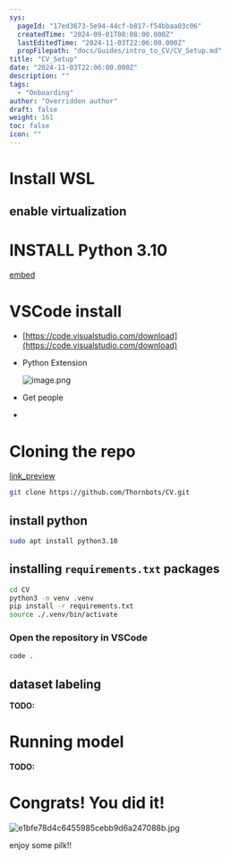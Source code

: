 ```yaml
---
sys:
  pageId: "17ed3673-5e94-44cf-b817-f54bbaa03c06"
  createdTime: "2024-09-01T00:08:00.000Z"
  lastEditedTime: "2024-11-03T22:06:00.000Z"
  propFilepath: "docs/Guides/intro_to_CV/CV_Setup.md"
title: "CV_Setup"
date: "2024-11-03T22:06:00.000Z"
description: ""
tags:
  - "Onboarding"
author: "Overridden author"
draft: false
weight: 161
toc: false
icon: ""
---
```


# Install WSL

## enable virtualization

# INSTALL Python 3.10

[embed](https://www.rose-hulman.edu/class/csse/csse132/2425a/labs/prelab1-wsl2.html)

# VSCode install

- [https://code.visualstudio.com/download](https://code.visualstudio.com/download)
- Python Extension

	![image.png](https://prod-files-secure.s3.us-west-2.amazonaws.com/d518164a-d88e-44d1-a4ee-3adb3bd8bce0/d82b6650-a5e4-4d3c-b8c9-93d817dae00e/image.png?X-Amz-Algorithm=AWS4-HMAC-SHA256&X-Amz-Content-Sha256=UNSIGNED-PAYLOAD&X-Amz-Credential=ASIAZI2LB4666YF2UKV2%2F20250205%2Fus-west-2%2Fs3%2Faws4_request&X-Amz-Date=20250205T100824Z&X-Amz-Expires=3600&X-Amz-Security-Token=IQoJb3JpZ2luX2VjECkaCXVzLXdlc3QtMiJHMEUCIBj%2FQ%2FCHU2qBCw8PtHELHdv4BHsveLI1rWUsePxM9tJKAiEAp8yDC63h5EKLdp08be9Sw%2FZixAkarT1lCryg9AMwCIsq%2FwMIQhAAGgw2Mzc0MjMxODM4MDUiDGtfFauUdw%2F5sgOMKyrcAx83JOHWXzr0j4edPURmIgHenM5ffKoyC7s9tO9aT6IPlc98RHriISn9T8Fc82MiSZFeV3dAOBMPUFFcQYQSgSt8bhpBwxLG1pOnt7gIN23RG%2FFmOXWAPjl9G%2BAThkscQ%2BZtNz4wj8LFN9unsnlt8ET6XnW639IXjN7Z0H5DnBfdJUkG%2B2vSpdoJze837TREA8In6erMFAZRoCEYxVWZXclty6yFTFfPumcf9xRBodfWfa6kj%2Bkt1B0y4EFdYG3PED5x5TMUtPoFgfEhoT%2FOrfWoKNfNH6vtLwLc%2FFujIs%2BWJDXRZ7%2FCNI43fHlGFdQ7yDrrH%2FcvlS1s6k%2B4RZJAPRUXNvPTUfb2i9ZyEM8N0tN0DK5yed7lUR%2FmV7Hb%2BvRX%2Bf7GsB24FrCfMCKjSK5bcwVkRKgmxUDS90XCotVvHIy%2FuwafuIKKLs25wyTm6jMWvB%2Fr5MAV9X39Sk%2Fs2Dk3GkJYK%2FSrw%2Bh8E0WiX40R%2FLR0JeGJqb%2Bj2Kjdcw6T4zGALakFWFeNi06bRmp9pY%2FLlFBr0T9MpMtCODqc%2BOjWhV%2FVgBsZrmOkPHaSt7%2Bq9%2FArpfXwbF6M4oE93be0%2Bd8HRuWsw4eOVBjUEAWUX7%2BFb6Ug1i5cXnaBxey08aSeMKPQjL0GOqUB9WGJHahA9CZ3koD89Q7CdxW9px31BH%2FVUtLiKFlksfrQOoeHphOGUkm0MxDIcmHcgBsM3xP%2Bj5%2BeDcl1eG3S4E587IGSdS3D2Sw98nPZzhoBWc%2FYO0XcBAEbGu2nHHWvE8RPFj3RhcJM%2BAnBo%2BJYAb2BA9iUcV%2BnJ5Bk4TibfKrZ62ED83z3v9tHEQcA6wsaGv%2F%2BmCI16k%2BBd1twFLvIlQxbKRac&X-Amz-Signature=02828d2cd139bca92228bc6f0181c6543516ad339b065fb6630b49c5b0277443&X-Amz-SignedHeaders=host&x-id=GetObject)
- Get people
- 

# Cloning the repo

[link_preview](https://github.com/Thornbots/CV/)

```bash
git clone https://github.com/Thornbots/CV.git
```

## install python

```bash
sudo apt install python3.10
```

## installing `requirements.txt` packages

```bash
cd CV
python3 -m venv .venv
pip install -r requirements.txt
source ./.venv/bin/activate
```

### Open the repository in VSCode

```bash
code .
```

## dataset labeling  

**TODO:**

# Running model

**TODO:**

# Congrats! You did it!

![e1bfe78d4c6455985cebb9d6a247088b.jpg](https://prod-files-secure.s3.us-west-2.amazonaws.com/d518164a-d88e-44d1-a4ee-3adb3bd8bce0/7d1ce04e-65d6-40c8-814d-754280e9515a/e1bfe78d4c6455985cebb9d6a247088b.jpg?X-Amz-Algorithm=AWS4-HMAC-SHA256&X-Amz-Content-Sha256=UNSIGNED-PAYLOAD&X-Amz-Credential=ASIAZI2LB466YUY4TTD7%2F20250205%2Fus-west-2%2Fs3%2Faws4_request&X-Amz-Date=20250205T100823Z&X-Amz-Expires=3600&X-Amz-Security-Token=IQoJb3JpZ2luX2VjECkaCXVzLXdlc3QtMiJIMEYCIQCl6fJz7otKlBVDU16%2FCJ9rAz51grD4rhHmP7UjAIDZ%2BwIhAO3ZSLrOI9sDDEDs2Ay8EVPpwQXV6iEqxK4NxpFZ5y%2FVKv8DCEIQABoMNjM3NDIzMTgzODA1IgzNsJ4FLoT%2FZuB3d0Iq3ANKPJBtWotBCQ6hVhah3V0S0WNxj1olKbcWLyJ94cQvL6FnGAPEG%2F5PDYgsPHjDatSBfYrDTbzdeabwPltb4P0PZQfsdwf6T77ecEYor%2Fnsu%2F7GaFFTcO27FpL9v6vMFIsBLKblw0HaX20vCKPm6QbKIdgcoE%2B5HsO%2BNnKJJs2B2fAWSmcjTBTiffRdPL516YhaFn%2FK7AvxZ0o36u5GADzL7JAJajHIFd%2F2id%2BOfQJnJ%2F28rt33yntDsMSOkHdid8U8SG6xwEhzoI3FjqHJ24f5kHLr8H1dAY%2Fp6UXvO%2FB65oCRxAJhaLMocWEF%2FzX%2Byhxh7tHPlKl7l2uVdsDzQaXyqBDlaHhobDFOMJg6d6vlzy556I9B1eKgmPntc%2Bo6rDlkRiwZQK6zx2Qp5KZHL0eB42Um0AzVB8i%2BAO8U%2FxUkTM0PRb37ubrwp44THFhe%2FPXZVQIem9chFLEdeLm9MvvFdvHeu%2FR2%2BsNjwnTNFfN26AnV6soy4PEB0y824nqZMLO%2F26dWWBWw2QshUWJWWPWvV%2Bun9xMQyyjP80sJLOWnU9%2FHGxdWV1MjA%2FPt4Fa4zuOHH6CN00P05XDAeiN9WKXMvrW6qtXNQAs8v2nFclI6jMXTnE3Hm1Fvk8U%2BojDH0Iy9BjqkAcbepUCwLw7eyPQq4KejwK74%2B2Gi2RnLjGd3kRetz40%2Fhh5zE7HgYPZGCLRfF0ln5MrhLoyS1FYh2ohEQncX2r4%2Fi16OK1sxvwHaNVAC8B99uMlrGCHt%2B0VwAAp1DgOw0ejIG3szvpHYjQp%2BYvEQfo66Yer%2BgNvk9ts6e73zxRL7GbnPOlO5WHNi2h%2BlSQTBuJscKK6vGx5BmApaG2eUhkGPfsGp&X-Amz-Signature=ad3ed429f65aed69965a8651ef728402bc6da70d719977e5a60b403fd1e5aa22&X-Amz-SignedHeaders=host&x-id=GetObject)

enjoy some pilk!!
